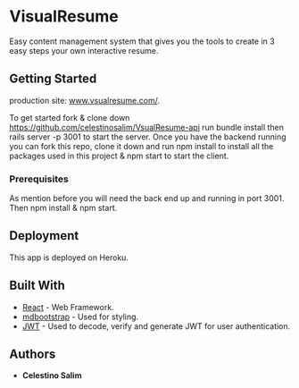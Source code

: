 # VisualResume

Easy content management system that gives you the tools to create in 3 easy steps your own interactive resume.

## Getting Started

production site: www.vsualresume.com/.

To get started fork & clone down https://github.com/celestinosalim/VsualResume-api run bundle install then rails server -p 3001 to start the server.
Once you have the backend running you can fork this repo, clone it down and run npm install to install all the packages used in this project & npm start to start the client.

### Prerequisites

As mention before you will need the back end up and running in port 3001.
Then npm install & npm start.

## Deployment

This app is deployed on Heroku.

## Built With

- [React](https://reactjs.org) - Web Framework.
- [mdbootstrap](https://mdbootstrap.com/docs/react/getting-started/quick-start/) - Used for styling.
- [JWT](https://jwt.io/) - Used to decode, verify and generate JWT for user authentication.

## Authors

- **Celestino Salim**
